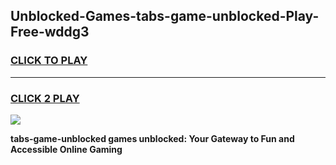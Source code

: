 
## Unblocked-Games-tabs-game-unblocked-Play-Free-wddg3
<h3>
<a href="https://premium76.site?title=tabs-game-unblocked&ref=20A">CLICK TO PLAY</a></h3>
<hr>

<h3>
<a href="https://premium76.site?title=tabs-game-unblocked&ref=20A">CLICK 2 PLAY</a>
  
</h3>

<a href="https://premium76.site?title=tabs-game-unblocked&ref=20A"><img src="https://clearcache.store/games.png"></a>


**tabs-game-unblocked games unblocked: Your Gateway to Fun and Accessible Online Gaming**
